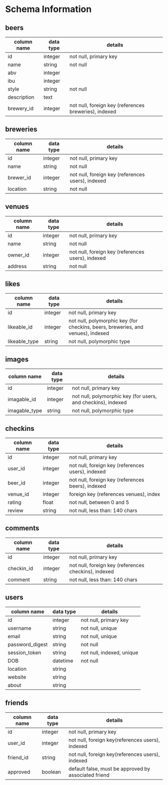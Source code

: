 # Schema Information

## beers
column name | data type | details
------------|-----------|-----------------------
id          | integer   | not null, primary key
name        | string    | not null
abv         | integer   |
ibu         | integer   |
style       | string    | not null
description | text      |
brewery_id  | integer   | not null, foreign key (references breweries), indexed

## breweries
column name | data type | details
------------|-----------|-----------------------
id          | integer   | not null, primary key
name        | string    | not null
brewer_id   | integer   | not null, foreign key (references users), indexed
location    | string    | not null

## venues
column name | data type | details
------------|-----------|-----------------------
id          | integer   | not null, primary key
name        | string    | not null
owner_id    | integer   | not null, foreign key (references users), indexed
address     | string    | not null

## likes
column name   | data type | details
--------------|-----------|-----------------------
id            | integer   | not null, primary key
likeable_id   | integer   | not null, polymorphic key (for checkins, beers, breweries, and venues), indexed
likeable_type | string    | not null, polymorphic type

## images
column name   | data type | details
--------------|-----------|-----------------------
id            | integer   | not null, primary key
imagable_id   | integer   | not null, polymorphic key (for users, and checkins), indexed
imagable_type | string    | not null, polymorphic type

## checkins
column name   | data type | details
--------------|-----------|-----------------------
id            | integer   | not null, primary key
user_id       | integer   | not null, foreign key (references users), indexed
beer_id       | integer   | not null, foreign key (references beers), indexed
venue_id      | integer   | foreign key (references venues), index
rating        | float     | not null, between 0 and 5
review        | string    | not null, less than: 140 chars

## comments
column name   | data type | details
--------------|-----------|-----------------------
id            | integer   | not null, primary key
checkin_id    | integer   | not null, foreign key (references checkins), indexed
comment       | string    | not null, less than: 140 chars

## users
column name     | data type | details
----------------|-----------|-----------------------
id              | integer   | not null, primary key
username        | string    | not null, unique
email           | string    | not null, unique
password_digest | string    | not null
session_token   | string    | not null, indexed, unique
DOB             | datetime  | not null
location        | string    |
website         | string    |
about           | string    |    

## friends
column name | data type | details
------------|-----------|-----------------------
id          | integer   | not null, primary key
user_id     | integer   | not null, foreign key(references users), indexed
friend_id   | string    | not null, foreign key(references users), indexed
approved    | boolean   | default false, must be approved by associated friend
